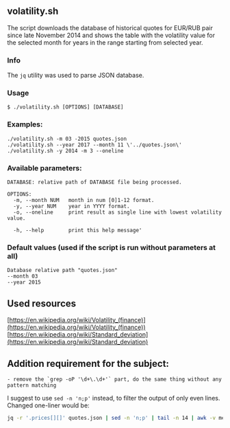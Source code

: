 ## volatility.sh
The script downloads the database of historical quotes for EUR/RUB pair since late November 2014 and shows the table with the volatility value for the selected month for years in the range starting from selected year.
### Info
The `jq` utility was used to parse JSON database.
### Usage
`$ ./volatility.sh [OPTIONS] [DATABASE]`
### Examples:
```
./volatility.sh -m 03 -2015 quotes.json
./volatility.sh --year 2017 --month 11 \'../quotes.json\'
./volatility.sh -y 2014 -m 3 --oneline
```
### Available parameters:
```
DATABASE: relative path of DATABASE file being processed.

OPTIONS:
  -m, --month NUM   month in num [0]1-12 format.
  -y, --year NUM    year in YYYY format.
  -o, --oneline     print result as single line with lowest volatility value.

  -h, --help        print this help message'
```
### Default values (used if the script is run without parameters at all)
```
Database relative path "quotes.json"
--month 03
--year 2015
```

## Used resources
[https://en.wikipedia.org/wiki/Volatility_(finance)](https://en.wikipedia.org/wiki/Volatility_(finance))
[https://en.wikipedia.org/wiki/Standard_deviation](https://en.wikipedia.org/wiki/Standard_deviation)

## Addition requirement for the subject:
```
- remove the `grep -oP '\d+\.\d+'` part, do the same thing without any pattern matching
```
I suggest to use `sed -n 'n;p'` instead, to filter the output of only even lines.
Changed one-liner would be:
```sh
jq -r '.prices[][]' quotes.json | sed -n 'n;p' | tail -n 14 | awk -v mean=0 '{mean+=$1} END {print mean/14}'
```

